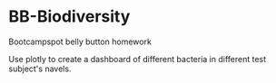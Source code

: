 # BB-Biodiversity
 Bootcampspot belly button homework


Use plotly to create a dashboard of different bacteria in different test subject's navels.